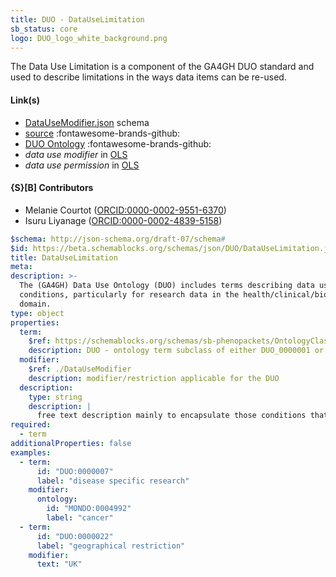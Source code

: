 ```yaml
---
title: DUO - DataUseLimitation
sb_status: core
logo: DUO_logo_white_background.png
---
```


The Data Use Limitation is a component of the GA4GH DUO standard and used
to describe limitations in the ways data items can be re-used.

<!--more-->

#### Link(s)

* [DataUseModifier.json](/schemas/json/DUO/DataUseLimitation.json) schema
* [source](https://github.com/ga4gh-schemablocks/sb-duo) :fontawesome-brands-github:
* [DUO Ontology](https://github.com/EBISPOT/DUO) :fontawesome-brands-github:
* _data use modifier_ in [OLS](http://purl.obolibrary.org/obo/DUO_0000017)
* _data use permission_ in [OLS](http://purl.obolibrary.org/obo/DUO_0000001)

#### {S}[B] Contributors

* Melanie Courtot ([ORCID:0000-0002-9551-6370](https://orcid.org/0000-0002-9551-6370))
* Isuru Liyanage ([ORCID:0000-0002-4839-5158](https://orcid.org/0000-0002-4839-5158))


<!--schema_block_start-->
```yaml
$schema: http://json-schema.org/draft-07/schema#
$id: https://beta.schemablocks.org/schemas/json/DUO/DataUseLimitation.json
title: DataUseLimitation
meta:
description: >-
  The (GA4GH) Data Use Ontology (DUO) includes terms describing data use
  conditions, particularly for research data in the health/clinical/biomedical
  domain.
type: object
properties:
  term:
    $ref: https://schemablocks.org/schemas/sb-phenopackets/OntologyClass/v1.0.0
    description: DUO - ontology term subclass of either DUO_0000001 or DUO_0000017
  modifier:
    $ref: ./DataUseModifier
    description: modifier/restriction applicable for the DUO
  description:
    type: string
    description: |
      free text description mainly to encapsulate those conditions that wouldn't be described by DUO terms or modifiers
required:
  - term
additionalProperties: false
examples:
  - term:
      id: "DUO:0000007"
      label: "disease specific research"
    modifier:
      ontology:
        id: "MONDO:0004992"
        label: "cancer"
  - term:
      id: "DUO:0000022"
      label: "geographical restriction"
    modifier:
      text: "UK"
```
<!--schema_block_end-->
